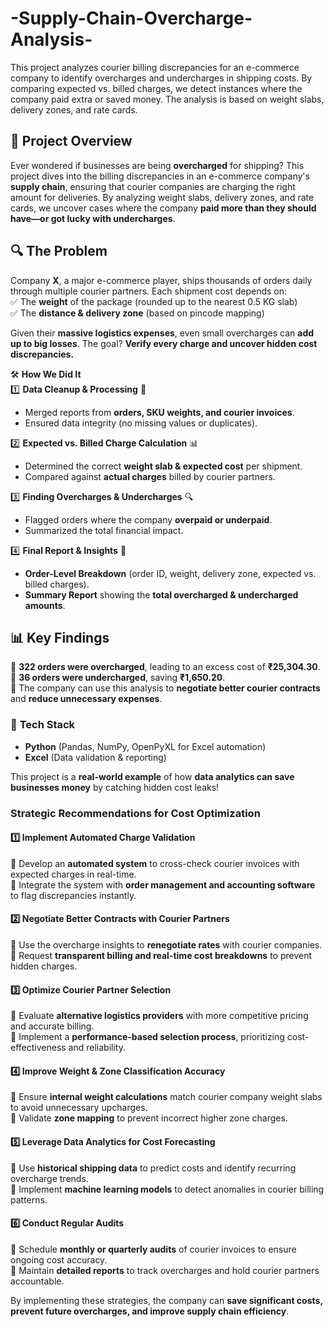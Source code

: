 # -Supply-Chain-Overcharge-Analysis-
This project analyzes courier billing discrepancies for an e-commerce company to identify overcharges and undercharges in shipping costs. By comparing expected vs. billed charges, we detect instances where the company paid extra or saved money. The analysis is based on weight slabs, delivery zones, and rate cards. 


## 📌 **Project Overview**  
Ever wondered if businesses are being **overcharged** for shipping? This project dives into the billing discrepancies in an e-commerce company's **supply chain**, ensuring that courier companies are charging the right amount for deliveries. By analyzing weight slabs, delivery zones, and rate cards, we uncover cases where the company **paid more than they should have—or got lucky with undercharges**.  

## 🔍 **The Problem**  
Company **X**, a major e-commerce player, ships thousands of orders daily through multiple courier partners. Each shipment cost depends on:  
✅ The **weight** of the package (rounded up to the nearest 0.5 KG slab)  
✅ The **distance & delivery zone** (based on pincode mapping)  

Given their **massive logistics expenses**, even small overcharges can **add up to big losses**. The goal? **Verify every charge and uncover hidden cost discrepancies.**  

🛠 **How We Did It**  
1️⃣ **Data Cleanup & Processing** 🧹  
   - Merged reports from **orders, SKU weights, and courier invoices**.  
   - Ensured data integrity (no missing values or duplicates).  

2️⃣ **Expected vs. Billed Charge Calculation** 📊  
   - Determined the correct **weight slab & expected cost** per shipment.  
   - Compared against **actual charges** billed by courier partners.  

3️⃣ **Finding Overcharges & Undercharges** 🔍  
   - Flagged orders where the company **overpaid or underpaid**.  
   - Summarized the total financial impact.  

4️⃣ **Final Report & Insights** 📑  
   - **Order-Level Breakdown** (order ID, weight, delivery zone, expected vs. billed charges).  
   - **Summary Report** showing the **total overcharged & undercharged amounts**.  

## 📊 **Key Findings**  
📌 **322 orders were overcharged**, leading to an excess cost of **₹25,304.30**.  
📌 **36 orders were undercharged**, saving **₹1,650.20**.  
📌 The company can use this analysis to **negotiate better courier contracts** and **reduce unnecessary expenses**.  

### 💾 **Tech Stack**  
- **Python** (Pandas, NumPy, OpenPyXL for Excel automation)  
- **Excel** (Data validation & reporting)  

This project is a **real-world example** of how **data analytics can save businesses money** by catching hidden cost leaks! 

### **Strategic Recommendations for Cost Optimization**  

#### **1️⃣ Implement Automated Charge Validation**  
🔹 Develop an **automated system** to cross-check courier invoices with expected charges in real-time.  
🔹 Integrate the system with **order management and accounting software** to flag discrepancies instantly.  

#### **2️⃣ Negotiate Better Contracts with Courier Partners**  
🔹 Use the overcharge insights to **renegotiate rates** with courier companies.  
🔹 Request **transparent billing and real-time cost breakdowns** to prevent hidden charges.  

#### **3️⃣ Optimize Courier Partner Selection**  
🔹 Evaluate **alternative logistics providers** with more competitive pricing and accurate billing.  
🔹 Implement a **performance-based selection process**, prioritizing cost-effectiveness and reliability.  

#### **4️⃣ Improve Weight & Zone Classification Accuracy**  
🔹 Ensure **internal weight calculations** match courier company weight slabs to avoid unnecessary upcharges.  
🔹 Validate **zone mapping** to prevent incorrect higher zone charges.  

#### **5️⃣ Leverage Data Analytics for Cost Forecasting**  
🔹 Use **historical shipping data** to predict costs and identify recurring overcharge trends.  
🔹 Implement **machine learning models** to detect anomalies in courier billing patterns.  

#### **6️⃣ Conduct Regular Audits**  
🔹 Schedule **monthly or quarterly audits** of courier invoices to ensure ongoing cost accuracy.  
🔹 Maintain **detailed reports** to track overcharges and hold courier partners accountable.  

By implementing these strategies, the company can **save significant costs, prevent future overcharges, and improve supply chain efficiency**.
